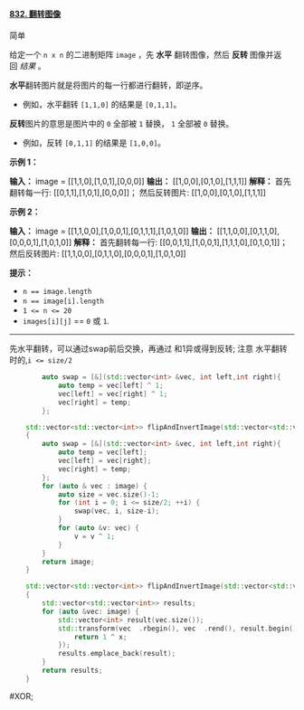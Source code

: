 #### [832. 翻转图像](https://leetcode.cn/problems/flipping-an-image/)

简单

给定一个 `n x n` 的二进制矩阵 `image` ，先 **水平** 翻转图像，然后 **反转** 图像并返回 _结果_ 。

**水平**翻转图片就是将图片的每一行都进行翻转，即逆序。

- 例如，水平翻转 `[1,1,0]` 的结果是 `[0,1,1]`。

**反转**图片的意思是图片中的 `0` 全部被 `1` 替换， `1` 全部被 `0` 替换。

- 例如，反转 `[0,1,1]` 的结果是 `[1,0,0]`。

**示例 1：**

**输入：** image = \[[1,1,0],[1,0,1],[0,0,0]\]
**输出：** \[[1,0,0],[0,1,0],[1,1,1]\]
**解释：** 首先翻转每一行: \[[0,1,1],[1,0,1],[0,0,0]\]；
     然后反转图片: \[[1,0,0],[0,1,0],[1,1,1]\]

**示例 2：**

**输入：** image = \[[1,1,0,0],[1,0,0,1],[0,1,1,1],[1,0,1,0]\]
**输出：** \[[1,1,0,0],[0,1,1,0],[0,0,0,1],[1,0,1,0]\]
**解释：** 首先翻转每一行: \[[0,0,1,1],[1,0,0,1],[1,1,1,0],[0,1,0,1]\]；
     然后反转图片: \[[1,1,0,0],[0,1,1,0],[0,0,0,1],[1,0,1,0]\]

**提示：**

- `n == image.length`
- `n == image[i].length`
- `1 <= n <= 20`
- `images[i][j]` == `0` 或 `1`.
---- ----
先水平翻转，可以通过swap前后交换，再通过 和1异或得到反转;
注意 水平翻转 时的,`i <= size/2`
```cpp
        auto swap = [&](std::vector<int> &vec, int left,int right){
            auto temp = vec[left] ^ 1;
            vec[left] = vec[right] ^ 1;
            vec[right] = temp;
        };
```

```cpp
    std::vector<std::vector<int>> flipAndInvertImage(std::vector<std::vector<int>>& image)
    {
        auto swap = [&](std::vector<int> &vec, int left,int right){
            auto temp = vec[left];
            vec[left] = vec[right];
            vec[right] = temp;
        };
        for (auto & vec : image) {
            auto size = vec.size()-1;
            for (int i = 0; i <= size/2; ++i) {
                swap(vec, i, size-i);
            }
            for (auto &v: vec) {
                v = v ^ 1;
            }
        }
        return image;
    }
```

```cpp
    std::vector<std::vector<int>> flipAndInvertImage(std::vector<std::vector<int>>& image)
    {
        std::vector<std::vector<int>> results;
        for (auto &vec: image) {
            std::vector<int> result(vec.size());
            std::transform(vec  .rbegin(), vec  .rend(), result.begin(), [&](int x){
                return 1 ^ x;
            });
            results.emplace_back(result);
        }
        return results;
    }
```
#XOR;
